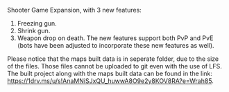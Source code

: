 Shooter Game Expansion, with 3 new features:
1. Freezing gun.
2. Shrink gun.
3. Weapon drop on death.
The new features support both PvP and PvE (bots have been adjusted to incorporate these new features as well).

Please notice that the maps built data is in seperate folder, due to the size of the files. Those files cannot be uploaded to git even with the use of LFS.
The built project along with the maps built data can be found in the link: https://1drv.ms/u/s!AnaMNiSJxQU_huwwA8O9e2y8KOV8RA?e=Wrah85.
